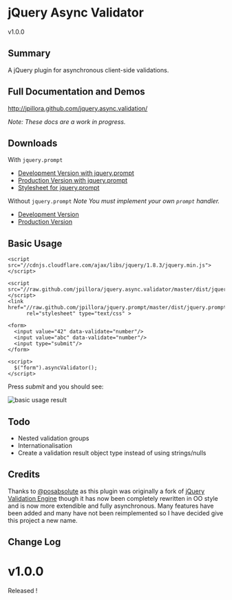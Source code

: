 jQuery Async Validator
=====
v1.0.0

Summary
---
A jQuery plugin for asynchronous client-side validations.

Full Documentation and Demos
---
http://jpillora.github.com/jquery.async.validation/

*Note: These docs are a work in progress.*

Downloads
---

With `jquery.prompt`

* [Development Version with jquery.prompt]
* [Production Version with jquery.prompt]
* [Stylesheet for jquery.prompt]

Without `jquery.prompt`
*Note You must implement your own `prompt` handler.*

* [Development Version]
* [Production Version]

Basic Usage
---


    <script src="//cdnjs.cloudflare.com/ajax/libs/jquery/1.8.3/jquery.min.js"></script>

    <script src="//raw.github.com/jpillora/jquery.async.validator/master/dist/jquery.async.validator.prompt.min.js"></script>
    <link href="//raw.github.com/jpillora/jquery.prompt/master/dist/jquery.prompt.css"
          rel="stylesheet" type="text/css" >
     
    <form>
      <input value="42" data-validate="number"/>
      <input value="abc" data-validate="number"/>
      <input type="submit"/>
    </form>

    <script>
      $("form").asyncValidator();
    </script>

Press *submit* and you should see:

![basic usage result](//raw.github.com/jpillora/jquery.async.validator/master/demo/demos/quickstart.png)

Todo
---
* Nested validation groups
* Internationalisation
* Create a validation result object type instead of using strings/nulls 

Credits
---
Thanks to [@posabsolute](https://github.com/posabsolute) as this plugin was originally a fork of [jQuery Validation Engine](https://github.com/posabsolute/jQuery-Validation-Engine) though it has now been completely rewritten in OO style and is now more extendible and fully asynchronous. Many features have been added and many have not been reimplemented so I have decided give this project a new name.

Change Log
---

v1.0.0
======
Released !


  [Development Version with jquery.prompt]: http://raw.github.com/jpillora/jquery.async.validator/master/dist/jquery.async.validator.prompt.js
  [Production Version with jquery.prompt]: http://raw.github.com/jpillora/jquery.async.validator/master/dist/jquery.async.validator.prompt.min.js
  [Development Version]: http://raw.github.com/jpillora/jquery.async.validator/master/dist/jquery.async.validator.js
  [Production Version]: http://raw.github.com/jpillora/jquery.async.validator/master/dist/jquery.async.validator.min.js
  [Stylesheet for jquery.prompt]: http://raw.github.com/jpillora/jquery.prompt/master/dist/jquery.prompt.css




